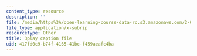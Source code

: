 ```yaml
---
content_type: resource
description: ''
file: /media/https%3A/open-learning-course-data-rc.s3.amazonaws.com/2-003sc-engineering-dynamics-fall-2011/417fd0c9b74f416541bcf459aeafc4ba_wzEqF_UQkks.srt
file_type: application/x-subrip
resourcetype: Other
title: 3play caption file
uid: 417fd0c9-b74f-4165-41bc-f459aeafc4ba
---
```

